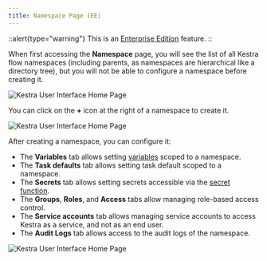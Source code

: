 ```yaml
---
title: Namespace Page (EE)
---
```


::alert{type="warning"}
This is an [Enterprise Edition](https://kestra.io/enterprise) feature.
::

When first accessing the **Namespace** page, you will see the list of all Kestra flow namespaces (including parents, as namespaces are hierarchical like a directory tree), but you will not be able to configure a namespace before creating it.

![Kestra User Interface Home Page](/docs/user-interface-guide/14-EE-Namespace.png)

You can click on the **+** icon at the right of a namespace to create it.

![Kestra User Interface Home Page](/docs/user-interface-guide/15-EE-Namespace-Create.png)

After creating a namespace, you can configure it:

- The **Variables** tab allows setting [variables](../05.developer-guide/03.variables/01.index.md#namespace-variables-ee) scoped to a namespace.
- The **Task defaults** tab allows setting task default scoped to a namespace.
- The **Secrets** tab allows setting secrets accessible via the [secret function](../05.developer-guide/03.variables/04.function/secret.md).
- The **Groups**, **Roles**, and **Access** tabs allow managing role-based access control.
- The **Service accounts** tab allows managing service accounts to access Kestra as a service, and not as an end user.
- The **Audit Logs** tab allows access to the audit logs of the namespace.

![Kestra User Interface Home Page](/docs/user-interface-guide/16-EE-Namespace-Configure.png)
